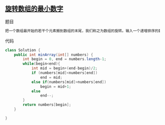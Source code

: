 ## [旋转数组的最小数字](https://leetcode-cn.com/problems/xuan-zhuan-shu-zu-de-zui-xiao-shu-zi-lcof/)

题目

```tex
把一个数组最开始的若干个元素搬到数组的末尾，我们称之为数组的旋转。输入一个递增排序的数组的一个旋转，输出旋转数组的最小元素。例如，数组 [3,4,5,1,2] 为 [1,2,3,4,5] 的一个旋转，该数组的最小值为1。
```

代码

```java
class Solution {
    public int minArray(int[] numbers) {
        int begin = 0, end = numbers.length-1;
        while(begin<end){
            int mid = begin+(end-begin)/2;
            if (numbers[mid]<numbers[end])
                end = mid;
            else if(numbers[mid]>numbers[end])
                begin = mid+1;
            else 
                end--;
        }
        return numbers[begin];
    }

}
```

